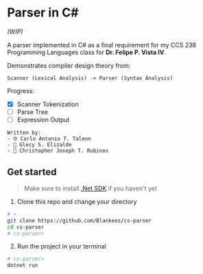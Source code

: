 # Parser in C#

_(WIP)_

A parser implemented in C# as a final requirement for my CCS 238 Programming Languages class for **Dr. Felipe P. Vista IV**.

Demonstrates compiler design theory from:

```
Scanner (Lexical Analysis) -> Parser (Syntax Analysis)
```

Progress:

- [x] Scanner Tokenization
- [ ] Parse Tree
- [ ] Expression Output

```
Written by:
- 🤓 Carlo Antonio T. Taleon
- 👧 Glecy S. Elizalde
- 🤠 Christopher Joseph T. Rubinos
```

## Get started

> Make sure to install [.Net SDK](https://dotnet.microsoft.com/en-us/download) if you haven't yet

1. Clone this repo and change your directory

```sh
# >
git clone https://github.com/Blankeos/cs-parser
cd cs-parser
# cs-parser>
```

2. Run the project in your terminal

```sh
# cs-parser>
dotnet run
```
